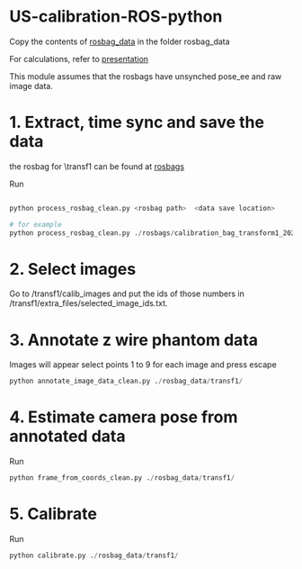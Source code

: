 # US-calibration-ROS-python
Copy the contents of [rosbag_data](https://drive.google.com/drive/folders/1ItOMB5gcbs07oUv2EPJTvkaGrKmgX-N1?usp=sharing) in the folder rosbag_data 



For calculations, refer to [presentation](https://docs.google.com/presentation/d/1E5cLrZCGC0eLe_q-Whda-CIxITOYS3GRCLCoh0wb2Lg/edit?usp=sharing)
 

This module assumes that the rosbags have unsynched pose_ee and raw image data.


# 1. Extract, time sync and save the data
the rosbag for \transf1 can be found at [rosbags](https://drive.google.com/drive/folders/1CdlzdJTs855xpAYpTy7xYjVWpYWExtpZ?usp=sharing)

Run 
``` python

python process_rosbag_clean.py <rosbag path>  <data save location>

# for example
python process_rosbag_clean.py ./rosbags/calibration_bag_transform1_2020-09-17-18-38-33.bag  ./rosbag_data/transf1


```

# 2. Select images 
Go to /transf1/calib_images and put the ids of those numbers in 
/transf1/extra_files/selected_image_ids.txt. 


# 3. Annotate z wire phantom data
Images will appear 
select points 1 to 9 for each image and press escape
``` python
python annotate_image_data_clean.py ./rosbag_data/transf1/

```

# 4. Estimate camera pose from annotated data
Run 
``` python
python frame_from_coords_clean.py ./rosbag_data/transf1/

```

# 5. Calibrate
Run 
``` python
python calibrate.py ./rosbag_data/transf1/

```

